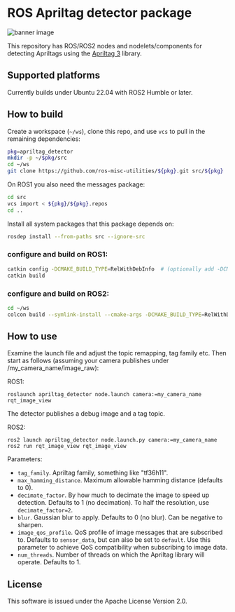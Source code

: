 # ROS Apriltag detector package

![banner image](images/apriltag_detections.png)

This repository has ROS/ROS2 nodes and nodelets/components for
detecting Apriltags using the [Apriltag 3](https://github.com/AprilRobotics/apriltag) library.

## Supported platforms

Currently builds under Ubuntu 22.04 with ROS2 Humble or later.

## How to build
Create a workspace (``~/ws``), clone this repo, and use ``vcs``
to pull in the remaining dependencies:

```bash
pkg=apriltag_detector
mkdir -p ~/$pkg/src
cd ~/ws
git clone https://github.com/ros-misc-utilities/${pkg}.git src/${pkg}
```

On ROS1 you also need the messages package:

```bash
cd src
vcs import < ${pkg}/${pkg}.repos
cd ..
```

Install all system packages that this package depends on:

```bash
rosdep install --from-paths src --ignore-src
```

### configure and build on ROS1:

```bash
catkin config -DCMAKE_BUILD_TYPE=RelWithDebInfo  # (optionally add -DCMAKE_EXPORT_COMPILE_COMMANDS=1)
catkin build
```

### configure and build on ROS2:

```bash
cd ~/ws
colcon build --symlink-install --cmake-args -DCMAKE_BUILD_TYPE=RelWithDebInfo  # (optionally add -DCMAKE_EXPORT_COMPILE_COMMANDS=1)
```

## How to use

Examine the launch file and adjust the topic remapping, tag family
etc. Then start as follows (assuming your camera publishes under /my_camera_name/image_raw):

ROS1:
```
roslaunch apriltag_detector node.launch camera:=my_camera_name
rqt_image_view
```
The detector publishes a debug image and a tag topic.


ROS2:
```
ros2 launch apriltag_detector node.launch.py camera:=my_camera_name
ros2 run rqt_image_view rqt_image_view
```

Parameters:

- ``tag_family``. Apriltag family, something like "tf36h11".
- ``max_hamming_distance``. Maximum allowable hamming distance
  (defaults to 0).
- ``decimate_factor``. By how much to decimate the image to speed up
  detection. Defaults to 1 (no decimation). To half the resolution,
  use ``decimate_factor=2``.
- ``blur``. Gaussian blur to apply. Defaults to 0 (no blur). Can be
  negative to sharpen.
- ``image_qos_profile``. QoS profile of image messages that are subscribed to. Defaults to ``sensor_data``, but can also be set to ``default``. Use this parameter to achieve QoS compatibility when subscribing to image data.
- ``num_threads``. Number of threads on which the Apriltag library
  will operate. Defaults to 1.


## License

This software is issued under the Apache License Version 2.0.

